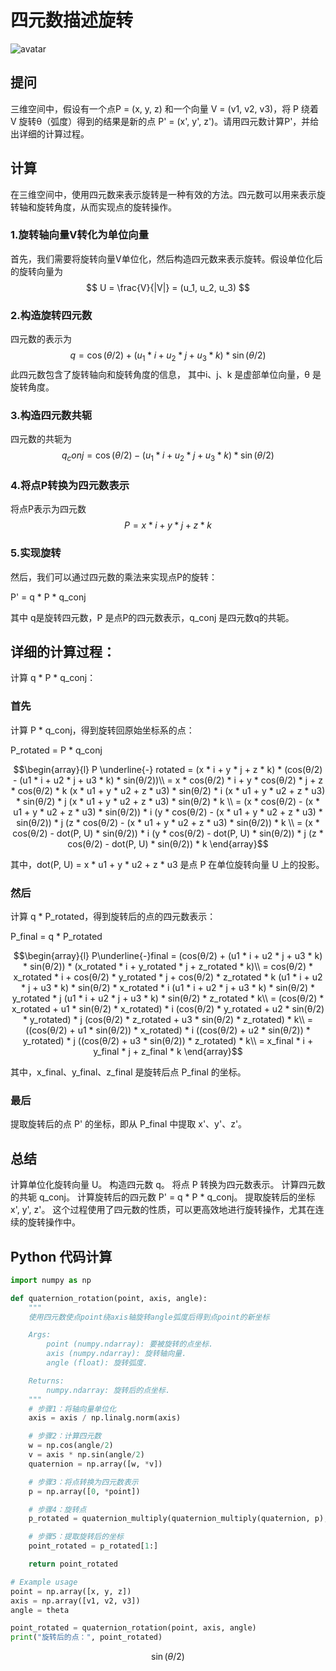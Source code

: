 # 四元数描述旋转
![avatar](https://img-blog.csdnimg.cn/40010053554f4d87bd03e681a412206e.png?x-oss-process=image/watermark,type_ZHJvaWRzYW5zZmFsbGJhY2s,shadow_50,text_Q1NETiBA6LCi6bG8,size_20,color_FFFFFF,t_70,g_se,x_16)
## 提问

三维空间中，假设有一个点P = (x, y, z) 和一个向量 V = (v1, v2, v3)，将 P 绕着 V 旋转θ（弧度）得到的结果是新的点 P' = (x', y', z')。请用四元数计算P'，并给出详细的计算过程。

## 计算

在三维空间中，使用四元数来表示旋转是一种有效的方法。四元数可以用来表示旋转轴和旋转角度，从而实现点的旋转操作。

### 1.旋转轴向量V转化为单位向量
首先，我们需要将旋转向量V单位化，然后构造四元数来表示旋转。假设单位化后的旋转向量为 
$$
U = \frac{V}{|V|} = (u_1, u_2, u_3)
$$

### 2.构造旋转四元数
四元数的表示为 
$$
q = \cos(θ/2) + (u_1 * i + u_2 * j + u_3 * k) * \sin(θ/2)
$$
此四元数包含了旋转轴向和旋转角度的信息， 其中i、j、k 是虚部单位向量，θ 是旋转角度。

### 3.构造四元数共轭
四元数的共轭为 
$$
q_conj = \cos(θ/2) - (u_1 * i + u_2 * j + u_3 * k) * \sin(θ/2)
$$

### 4.将点P转换为四元数表示
将点P表示为四元数 
$$
P = x * i + y * j + z * k
$$

### 5.实现旋转
然后，我们可以通过四元数的乘法来实现点P的旋转：

P' = q * P * q_conj

其中 q是旋转四元数，P 是点P的四元数表示，q_conj 是四元数q的共轭。

## 详细的计算过程：

计算 q * P * q_conj：

### 首先
计算 P * q_conj，得到旋转回原始坐标系的点：

P_rotated = P * q_conj

```math
\begin{array}{l}
P \underline{-} rotated = (x * i + y * j + z * k) * (cos(θ/2) - (u1 * i + u2 * j + u3 * k) * sin(θ/2))\\

= x * cos(θ/2) * i + y * cos(θ/2) * j + z * cos(θ/2) * k

(x * u1 + y * u2 + z * u3) * sin(θ/2) * i
(x * u1 + y * u2 + z * u3) * sin(θ/2) * j
(x * u1 + y * u2 + z * u3) * sin(θ/2) * k  \\
= (x * cos(θ/2) - (x * u1 + y * u2 + z * u3) * sin(θ/2)) * i

(y * cos(θ/2) - (x * u1 + y * u2 + z * u3) * sin(θ/2)) * j
(z * cos(θ/2) - (x * u1 + y * u2 + z * u3) * sin(θ/2)) * k  \\
= (x * cos(θ/2) - dot(P, U) * sin(θ/2)) * i
(y * cos(θ/2) - dot(P, U) * sin(θ/2)) * j
(z * cos(θ/2) - dot(P, U) * sin(θ/2)) * k
\end{array}
```

其中，dot(P, U) = x * u1 + y * u2 + z * u3 是点 P 在单位旋转向量 U 上的投影。


### 然后
计算 q * P_rotated，得到旋转后的点的四元数表示：

P_final = q * P_rotated
```math
\begin{array}{l}
P\underline{-}final = (cos(θ/2) + (u1 * i + u2 * j + u3 * k) * sin(θ/2)) * (x_rotated * i + y_rotated * j + z_rotated * k)\\
= cos(θ/2) * x_rotated * i + cos(θ/2) * y_rotated * j + cos(θ/2) * z_rotated * k

(u1 * i + u2 * j + u3 * k) * sin(θ/2) * x_rotated * i
(u1 * i + u2 * j + u3 * k) * sin(θ/2) * y_rotated * j
(u1 * i + u2 * j + u3 * k) * sin(θ/2) * z_rotated * k\\
= (cos(θ/2) * x_rotated + u1 * sin(θ/2) * x_rotated) * i
(cos(θ/2) * y_rotated + u2 * sin(θ/2) * y_rotated) * j
(cos(θ/2) * z_rotated + u3 * sin(θ/2) * z_rotated) * k\\
= ((cos(θ/2) + u1 * sin(θ/2)) * x_rotated) * i
((cos(θ/2) + u2 * sin(θ/2)) * y_rotated) * j
((cos(θ/2) + u3 * sin(θ/2)) * z_rotated) * k\\
= x_final * i + y_final * j + z_final * k
\end{array}
```
其中，x_final、y_final、z_final 是旋转后点 P_final 的坐标。

### 最后
提取旋转后的点 P' 的坐标，即从 P_final 中提取 x'、y'、z'。

## 总结

计算单位化旋转向量 U。
构造四元数 q。
将点 P 转换为四元数表示。
计算四元数的共轭 q_conj。
计算旋转后的四元数 P' = q * P * q_conj。
提取旋转后的坐标 x', y', z'。
这个过程使用了四元数的性质，可以更高效地进行旋转操作，尤其在连续的旋转操作中。


## Python 代码计算
```Python
import numpy as np

def quaternion_rotation(point, axis, angle):
    """
    使用四元数使点point绕axis轴旋转angle弧度后得到点point的新坐标

    Args:
        point (numpy.ndarray): 要被旋转的点坐标.
        axis (numpy.ndarray): 旋转轴向量.
        angle (float): 旋转弧度.

    Returns:
        numpy.ndarray: 旋转后的点坐标.
    """
    # 步骤1：将轴向量单位化
    axis = axis / np.linalg.norm(axis)

    # 步骤2：计算四元数
    w = np.cos(angle/2)
    v = axis * np.sin(angle/2)
    quaternion = np.array([w, *v])

    # 步骤3：将点转换为四元数表示
    p = np.array([0, *point])

    # 步骤4：旋转点
    p_rotated = quaternion_multiply(quaternion_multiply(quaternion, p), quaternion_inverse(quaternion))

    # 步骤5：提取旋转后的坐标
    point_rotated = p_rotated[1:]

    return point_rotated

# Example usage
point = np.array([x, y, z])
axis = np.array([v1, v2, v3])
angle = theta

point_rotated = quaternion_rotation(point, axis, angle)
print("旋转后的点：", point_rotated)
```
$$
\sin(\theta/2)
$$